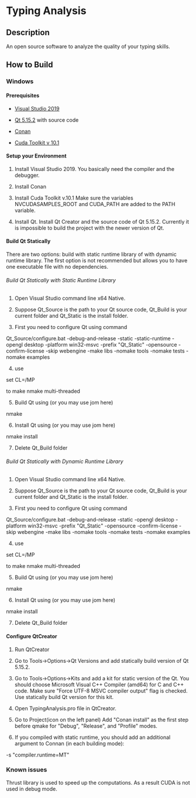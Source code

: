 # Typing Analysis

## Description

An open source software to analyze the quality of your typing skills.

## How to Build

### Windows

#### Prerequisites

- [Visual Studio 2019](https://visualstudio.microsoft.com/downloads/)

- [Qt 5.15.2](https://www.qt.io/download) with source code

- [Conan](https://conan.io/)

- [Cuda Toolkit v 10.1](https://developer.nvidia.com/cuda-toolkit)

#### Setup your Environment

1. Install Visual Studio 2019. You basically need the compiler and the debugger.

2. Install Conan

3. Install Cuda Toolkit v.10.1 Make sure the variables NVCUDASAMPLES_ROOT and CUDA_PATH are added to the PATH variable.

4. Install Qt. Install Qt Creator and the source code of Qt 5.15.2. Currently it is impossible to build the project with the newer version of Qt.

#### Build Qt Statically

There are two options: build with static runtime library of with dynamic runtime library. The first option is not recommended but allows you to have one executable file with no dependencies.

###### Build Qt Statically with Static Runtime Library

1. Open Visual Studio command line x64 Native.

2. Suppose Qt_Source is the path to your Qt source code, Qt_Build is your current folder and Qt_Static is the install folder.

3. First you need to configure Qt using command

Qt_Source/configure.bat -debug-and-release -static -static-runtime -opengl desktop -platform win32-msvc -prefix "Qt_Static" -opensource -confirm-license -skip webengine -make libs -nomake tools -nomake tests -nomake examples

4. use

set CL=/MP

to make nmake multi-threaded

5. Build Qt using (or you may use jom here)

nmake


6. Install Qt using (or you may use jom here)

nmake install

7. Delete Qt_Build folder

###### Build Qt Statically with Dynamic Runtime Library

1. Open Visual Studio command line x64 Native.

2. Suppose Qt_Source is the path to your Qt source code, Qt_Build is your current folder and Qt_Static is the install folder.

3. First you need to configure Qt using command

Qt_Source/configure.bat -debug-and-release -static -opengl desktop -platform win32-msvc -prefix "Qt_Static" -opensource -confirm-license -skip webengine -make libs -nomake tools -nomake tests -nomake examples

4. use

set CL=/MP

to make nmake multi-threaded

5. Build Qt using (or you may use jom here)

nmake

6. Install Qt using (or you may use jom here)

nmake install

7. Delete Qt_Build folder

#### Configure QtCreator

1. Run QtCreator

2. Go to Tools->Options->Qt Versions and add statically build version of Qt 5.15.2.

3. Go to Tools->Options->Kits and add a kit for static version of the Qt. You should choose Microsoft Visual C++ Compiler (amd64) for C and C++ code. Make sure "Force UTF-8 MSVC compiler output" flag is checked. Use statically build Qt version for this kit.

4. Open TypingAnalysis.pro file in QtCreator.

5. Go to Project(icon on the left panel) Add "Conan install" as the first step before qmake for "Debug", "Release", and "Profile" modes.

6. If you compiled with static runtime, you should add an additional argument to Connan (in each building mode):

-s "compiler.runtime=MT"

### Known issues

Thrust library is used to speed up the computations. As a result CUDA is not used in debug mode.
